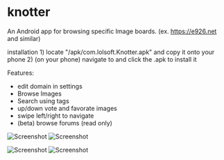 # knotter
An Android app for browsing specific Image boards. (ex. https://e926.net and similar)

installation
	1) locate "/apk/com.lolsoft.Knotter.apk" and copy it onto your phone
	2) (on your phone) navigate to and click the .apk to install it

Features:
+ edit domain in settings
+ Browse Images
+ Search using tags
+ up/down vote and favorate images
+ swipe left/right to navigate
+ (beta) browse forums (read only)

![Screenshot](https://github.com/keihoag/knotter/blob/master/preview/home.jpg) ![Screenshot](https://github.com/keihoag/knotter/blob/master/preview/browse.jpg) 

![Screenshot](https://github.com/keihoag/knotter/blob/master/preview/view.jpg) ![Screenshot](https://github.com/keihoag/knotter/blob/master/preview/forum.jpg)
